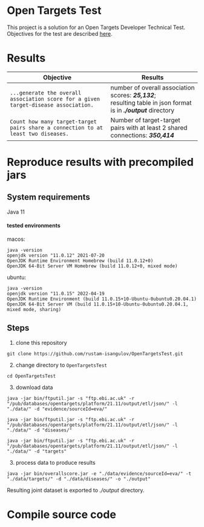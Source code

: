 # Open Targets Test
This project is a solution for an Open Targets Developer Technical Test. Objectives for the test are described [here](../main/documents/ebi01989_software_developer_-_take_home_tech_test.pdf).

# Results

|Objective|Results|
|----|----|
|`...generate the overall association score for a given target-disease association.` | number of overall association scores: **_25,132_**; <br />resulting table in json format is in **_./output_** directory |
|`Count how many target-target pairs share a connection to at least two diseases.` | Number of target-target pairs with at least 2 shared connections: **_350,414_** |

# Reproduce results with precompiled jars
## System requirements
Java 11
#### tested environments
macos:
```shell
java -version
openjdk version "11.0.12" 2021-07-20
OpenJDK Runtime Environment Homebrew (build 11.0.12+0)
OpenJDK 64-Bit Server VM Homebrew (build 11.0.12+0, mixed mode)
```
ubuntu:
```shell
java -version
openjdk version "11.0.15" 2022-04-19
OpenJDK Runtime Environment (build 11.0.15+10-Ubuntu-0ubuntu0.20.04.1)
OpenJDK 64-Bit Server VM (build 11.0.15+10-Ubuntu-0ubuntu0.20.04.1, mixed mode, sharing)
```

## Steps
1. clone this repository

```shell
git clone https://github.com/rustam-isangulov/OpenTargetsTest.git
```
2. change directory to `OpenTargetsTest`

```shell
cd OpenTargetsTest
```
3. download data

```shell
java -jar bin/ftputil.jar -s "ftp.ebi.ac.uk" -r "/pub/databases/opentargets/platform/21.11/output/etl/json/" -l "./data/" -d "evidence/sourceId=eva/"
```

```shell
java -jar bin/ftputil.jar -s "ftp.ebi.ac.uk" -r "/pub/databases/opentargets/platform/21.11/output/etl/json/" -l "./data/" -d "diseases/"
```

```shell
java -jar bin/ftputil.jar -s "ftp.ebi.ac.uk" -r "/pub/databases/opentargets/platform/21.11/output/etl/json/" -l "./data/" -d "targets"
```

3. process data to produce results

```shell
java -jar bin/overallscore.jar -e "./data/evidence/sourceId=eva/" -t "./data/targets/" -d "./data/diseases/" -o "./output"
```

Resulting joint dataset is exported to _./output_ directory.


# Compile source code
